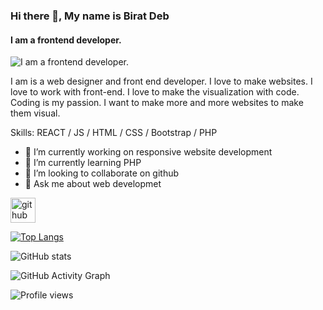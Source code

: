 ### Hi there 👋, My name is Birat Deb
#### I am a frontend developer.
![I am a frontend developer.](https://scontent.fcgp4-1.fna.fbcdn.net/v/t39.30808-6/285579256_106761735391703_7136190179979586286_n.jpg?_nc_cat=104&ccb=1-7&_nc_sid=e3f864&_nc_eui2=AeGHdHxgvdqw1cpmk78eBbjIrskwwd1fqliuyTDB3V-qWMSftGf1I-af3oSraEfEvZ4aENWriZbqXgnJhbBSjln8&_nc_ohc=GWWlE9HqGNwAX-SjbHw&_nc_zt=23&_nc_ht=scontent.fcgp4-1.fna&oh=00_AT9FhRFIcW_fC-Pef6WTo-cw_jvtwhqtmzn5YL8KFYdz_Q&oe=62D208DC)

I am is a web designer and front end developer. I love to make websites. I love to work with front-end. I love to make the visualization with code. Coding is my passion. I want to make more and more websites to make them visual.

Skills: REACT / JS / HTML / CSS / Bootstrap / PHP 

- 🔭 I’m currently working on responsive website development 
- 🌱 I’m currently learning PHP 
- 👯 I’m looking to collaborate on github 
- 💬 Ask me about web developmet 


[<img src='https://cdn.jsdelivr.net/npm/simple-icons@3.0.1/icons/github.svg' alt='github' height='40'>](https://github.com/Biratdeb)  

[![Top Langs](https://github-readme-stats.vercel.app/api/top-langs/?username=Biratdeb)](https://github.com/anuraghazra/github-readme-stats)

![GitHub stats](https://github-readme-stats.vercel.app/api?username=Biratdeb&show_icons=true&count_private=true)  

![GitHub Activity Graph](https://activity-graph.herokuapp.com/graph?username=Biratdeb)  

![Profile views](https://gpvc.arturio.dev/Biratdeb)  
